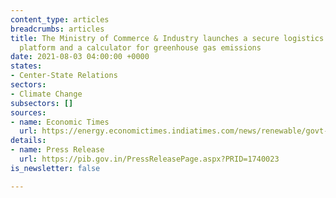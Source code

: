 ```yaml
---
content_type: articles
breadcrumbs: articles
title: The Ministry of Commerce & Industry launches a secure logistics document exchange
  platform and a calculator for greenhouse gas emissions
date: 2021-08-03 04:00:00 +0000
states:
- Center-State Relations
sectors:
- Climate Change
subsectors: []
sources:
- name: Economic Times
  url: https://energy.economictimes.indiatimes.com/news/renewable/govt-launches-secured-logistics-document-exchange-platform/84846749
details:
- name: Press Release
  url: https://pib.gov.in/PressReleasePage.aspx?PRID=1740023
is_newsletter: false

---
```

